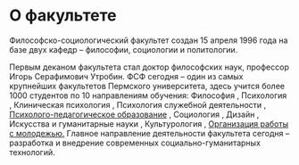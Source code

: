 О факультете
============




 Философско-социологический факультет создан 15 апреля 1996 года на базе двух кафедр – философии, социологии и политологии.
   

 Первым деканом факультета стал доктор философских наук, профессор Игорь Серафимович Утробин. ФСФ сегодня – один из самых крупнейших факультетов Пермского университета, здесь учится более 1000 студентов по 10 направлениям обучения:
 Философия 
 ,
 Психология 
 ,
 Клиническая психология 
 ,
 Психология служебной деятельности 
 ,
 [Психолого-педагогическое образование](http://www.psu.ru/fakultety/filosofsko-sotsiologicheskij-fakultet/napravleniya-obrazovatelnoj-deyatelnosti/napravlenie-psikhologo-pedagogicheskoe-obrazovanie-bakalavriat) 
 ,
 Социология 
 ,
 Дизайн 
 ,
 Искусства и гуманитарные науки 
 ,
 Культурология 
 ,
 [Организация работы с молодежью.](http://www.psu.ru/fakultety/filosofsko-sotsiologicheskij-fakultet/napravleniya-obrazovatelnoj-deyatelnosti/napravlenie-organizatsiya-raboty-s-molodezhyu) 
 Главное направление деятельности факультета сегодня – разработка и внедрение современных социально-гуманитарных технологий.
 
